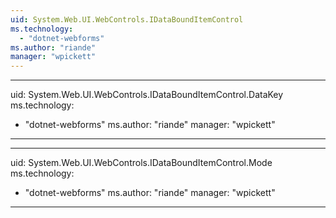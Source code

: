 ```yaml
---
uid: System.Web.UI.WebControls.IDataBoundItemControl
ms.technology: 
  - "dotnet-webforms"
ms.author: "riande"
manager: "wpickett"
---
```


---
uid: System.Web.UI.WebControls.IDataBoundItemControl.DataKey
ms.technology: 
  - "dotnet-webforms"
ms.author: "riande"
manager: "wpickett"
---

---
uid: System.Web.UI.WebControls.IDataBoundItemControl.Mode
ms.technology: 
  - "dotnet-webforms"
ms.author: "riande"
manager: "wpickett"
---
